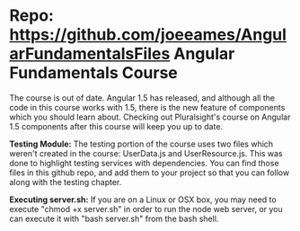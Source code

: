 Repo: https://github.com/joeeames/AngularFundamentalsFiles
Angular Fundamentals Course
========================

The course is out of date. Angular 1.5 has released, and although all the code in this course works with 1.5, there is the new feature of components which you should learn about. Checking out Pluralsight's course on Angular 1.5 components after this course will keep you up to date.

**Testing Module:**
The testing portion of the course uses two files which weren't created in the course: UserData.js and UserResource.js. This was done to highlight testing services with dependencies. You can find those files in this github repo, and add them to your project so that you can follow along with the testing chapter.

**Executing server.sh:**
If you are on a Linux or OSX box, you may need to execute "chmod +x server.sh" in order to run the node web server, or you can execute it with "bash server.sh" from the bash shell.
